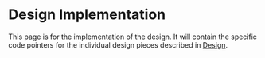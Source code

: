# Design Implementation
This page is for the implementation of the design. It will contain the specific code pointers for the individual design pieces described in [Design](design/DesignDocHom.md).